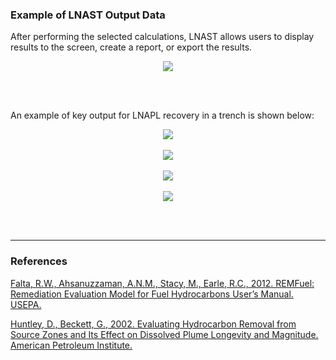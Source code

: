 
<h3><b> Example of LNAST Output Data </b></h3>

After performing the selected calculations, LNAST allows users to display results to the screen, create a report, or export the results.

<p align="center">
<img src="./04_LNAPL-Persist/Tier_3/images/Picture12.png">
</p><br><br>

An example of key output for LNAPL recovery in a trench is shown below:

<p align="center">
<img src="./04_LNAPL-Persist/Tier_3/images/Picture13.png">
<br><br>
<img src="./04_LNAPL-Persist/Tier_3/images/Picture14.png">
<br><br>
<img src="./04_LNAPL-Persist/Tier_3/images/Picture15.png">
<br><br>
<img src="./04_LNAPL-Persist/Tier_3/images/Picture16.png">
</p><br><br>

<hr class="featurette-divider">

<h3><b> References </b></h3>

<a href="https://cfpub.epa.gov/si/si_public_file_download.cfm?p_download_id=536926&Lab=NRMRL" target="_blank">Falta, R.W., Ahsanuzzaman, A.N.M., Stacy, M., Earle, R.C., 2012. REMFuel:  Remediation Evaluation Model for Fuel Hydrocarbons User’s Manual. USEPA.</a> 

<a href="https://www.api.org/oil-and-natural-gas/environment/clean-water/ground-water/lnapl/evaluating-hydrocarbon-removal" target="_blank">Huntley, D., Beckett, G., 2002. Evaluating Hydrocarbon Removal from Source Zones and Its Effect on Dissolved Plume Longevity and Magnitude. American Petroleum Institute.</a> 

